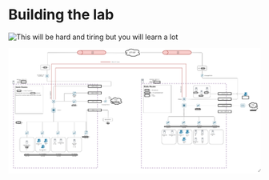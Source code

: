 # Building the lab

![This will be hard and tiring but you will learn a lot](../../.gitbook/assets/rick_thelab.gif)

![What the lab looks like as of 4/9/2020](../../.gitbook/assets/image%20%285%29.png)



